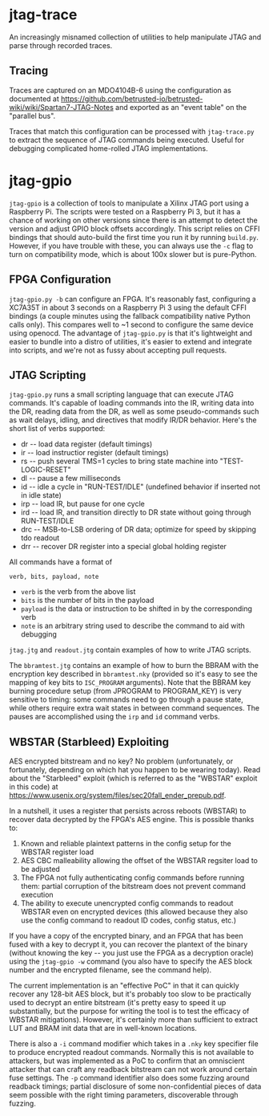 # jtag-trace

An increasingly misnamed collection of utilities to help manipulate
JTAG and parse through recorded traces.

## Tracing
Traces are captured on an MDO4104B-6 using the configuration as
documented at
https://github.com/betrusted-io/betrusted-wiki/wiki/Spartan7-JTAG-Notes
and exported as an "event table" on the "parallel bus".

Traces that match this configuration can be processed with `jtag-trace.py`
to extract the sequence of JTAG commands being executed. Useful for debugging
complicated home-rolled JTAG implementations.

# jtag-gpio

`jtag-gpio` is a collection of tools to manipulate a Xilinx JTAG port
using a Raspberry Pi. The scripts were tested on a Raspberry Pi 3, but
it has a chance of working on other versions since there is an attempt
to detect the version and adjust GPIO block offsets accordingly. This
script relies on CFFI bindings that should auto-build the first time
you run it by running `build.py`. However, if you have trouble with these,
you can always use the `-c` flag to turn on compatibility mode, which
is about 100x slower but is pure-Python.

## FPGA Configuration

`jtag-gpio.py -b` can configure an FPGA. It's reasonably fast,
configuring a XC7A35T in about 3 seconds on a Raspberry Pi 3 using the
default CFFI bindings (a couple minutes using the fallback
compatibility native Python calls only). This compares well to
~1 second to configure the same device using openocd. The advantage
of `jtag-gpio.py` is that it's lightweight and easier to bundle into
a distro of utilities, it's easier to extend and integrate into scripts,
and we're not as fussy about accepting pull requests.

## JTAG Scripting

`jtag-gpio.py` runs a small scripting language that can execute
JTAG commands. It's capable of loading commands into the IR,
writing data into the DR, reading data from the DR, as well as
some pseudo-commands such as wait delays, idling, and directives
that modify IR/DR behavior. Here's the short list of verbs supported:

* dr -- load data register (default timings)
* ir -- load instructior register (default timings)
* rs -- push several TMS=1 cycles to bring state machine into "TEST-LOGIC-RESET"
* dl -- pause a few milliseconds
* id -- idle a cycle in "RUN-TEST/IDLE" (undefined behavior if inserted not in idle state)
* irp -- load IR, but pause for one cycle
* ird -- load IR, and transition directly to DR state without going through RUN-TEST/IDLE
* drc -- MSB-to-LSB ordering of DR data; optimize for speed by skipping tdo readout
* drr -- recover DR register into a special global holding register

All commands have a format of

`verb, bits, payload, note`

* `verb` is the verb from the above list
* `bits` is the number of bits in the payload
* `payload` is the data or instruction to be shifted in by the corresponding verb
* `note` is an arbitrary string used to describe the command to aid with debugging

`jtag.jtg` and `readout.jtg` contain examples of how to write JTAG scripts.

The `bbramtest.jtg` contains an example of how to burn the BBRAM with
the encryption key described in `bbramtest.nky` (provided so it's easy to
see the mapping of key bits to `ISC_PROGRAM` arguments). Note that the BBRAM key
burning procedure setup (from JPROGRAM to PROGRAM_KEY) is very sensitive
to timing: some commands need to go through a pause state, while others
require extra wait states in between command sequences. The pauses are
accomplished using the `irp` and `id` command verbs. 

## WBSTAR (Starbleed) Exploiting

AES encrypted bitstream and no key? No problem (unfortunately, or
fortunately, depending on which hat you happen to be wearing
today). Read about the "Starbleed" exploit (which is referred to as
the "WBSTAR" exploit in this code) at
https://www.usenix.org/system/files/sec20fall_ender_prepub.pdf.

In a nutshell, it uses a register that persists across reboots (WBSTAR) to recover
data decrypted by the FPGA's AES engine. This is possible thanks to:

1. Known and reliable plaintext patterns in the config setup for the WBSTAR register load
2. AES CBC malleability allowing the offset of the WBSTAR regsiter load to be adjusted
3. The FPGA not fully authenticating config commands before running them: partial
corruption of the bitstream does not prevent command execution
4. The ability to execute unencrypted config commands to readout WBSTAR even on
encrypted devices (this allowed because they also use the config command to
readout ID codes, config status, etc.)

If you have a copy of the encrypted binary, and an FPGA that has been fused
with a key to decrypt it, you can recover the plantext of the binary (without
knowing the key -- you just use the FPGA as a decryption oracle) using the
`jtag-gpio -w` command (you also have to specify the AES block number and
the encrypted filename, see the command help).

The current implementation is an "effective PoC" in that it can
quickly recover any 128-bit AES block, but it's probably too slow to
be practically used to decrypt an entire bitstream (it's pretty easy
to speed it up substantially, but the purpose for writing the tool is
to test the efficacy of WBSTAR mitigations). However, it's certainly
more than sufficient to extract LUT and BRAM init data that are in
well-known locations.

There is also a `-i` command modifier which takes in a `.nky` key
specifier file to produce encrypted readout commands. Normally this is
not available to attackers, but was implemented as a PoC to confirm
that an omniscient attacker that can craft any readback bitstream can
not work around certain fuse settings. The `-p` command identifier
also does some fuzzing around readback timings; partial disclosure of
some non-confidential pieces of data seem possible with the right
timing parameters, discoverable through fuzzing.
